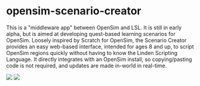 opensim-scenario-creator
========================
This is a "middleware app" between OpenSim and LSL. It is still in early alpha, but is aimed at developing quest-based learning scenarios for OpenSim. Loosely inspired by Scratch for OpenSim, the Scenario Creator provides an easy web-based interface, intended for ages 8 and up, to script OpenSim regions quickly without having to know the Linden Scripting Language. It directly integrates with an OpenSim install, so copying/pasting code is not required, and updates are made in-world in real-time.

<img src="http://img2u.info/ckgni/i/geaf919a7.png" />
<img src="http://img2u.info/ckgni/i/g1db19aa2.png" />
